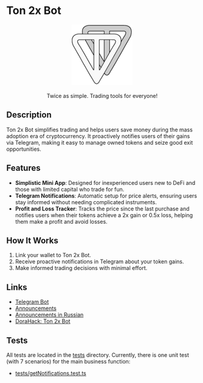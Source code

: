# Ton 2x Bot

<p align="center">
    <img alt="Ton 2x Bot" src="./frontend/public/logo.png" style='width: 160px;' />
    <br></br>
    Twice as simple. Trading tools for everyone!
</p>


## Description

Ton 2x Bot simplifies trading and helps users save money during the mass adoption era of cryptocurrency.
It proactively notifies users of their gains via Telegram, making it easy to manage owned tokens and seize good exit opportunities.

## Features

- **Simplistic Mini App**: Designed for inexperienced users new to DeFi and those with limited capital who trade for fun.
- **Telegram Notifications**: Automatic setup for price alerts, ensuring users stay informed without needing complicated instruments.
- **Profit and Loss Tracker**: Tracks the price since the last purchase and notifies users when their tokens achieve a 2x gain or 0.5x loss, helping them make a profit and avoid losses.

## How It Works

1. Link your wallet to Ton 2x Bot.
2. Receive proactive notifications in Telegram about your token gains.
3. Make informed trading decisions with minimal effort.

## Links

- [Telegram Bot](https://t.me/ton_2x_bot)
- [Announcements](https://t.me/ton_2x_en)
- [Announcements in Russian](https://t.me/ton_2x_ru)
- [DoraHack: Ton 2x Bot](https://dorahacks.io/buidl/13230)

## Tests

All tests are located in the [tests](./tests) directory. Currently, there is one unit test (with 7 scenarios) for the main business function:

- [tests/getNotifications.test.ts](./tests/getNotifications.test.ts)
